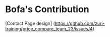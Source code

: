 # Bofa's Contribution

[Contact Page design]
(https://github.com/zuri-training/price_compare_team_23/issues/4)